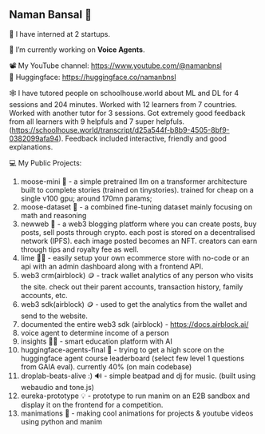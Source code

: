 ## Naman Bansal 👋

🎯 I have interned at 2 startups.

🔭 I’m currently working on **Voice Agents**.

📽️ My YouTube channel: https://www.youtube.com/@namanbnsl <br />
🤗 Huggingface: https://huggingface.co/namanbnsl

🕸️ I have tutored people on schoolhouse.world  about ML and DL for 4 sessions and 204 minutes. Worked with 12 learners from 7 countries. Worked with another tutor for 3 sessions. Got extremely good feedback from all learners with 9 helpfuls and 7 super helpfuls. (https://schoolhouse.world/transcript/d25a544f-b8b9-4505-8bf9-0382099afa94). Feedback included interactive, friendly and good explanations.

💻 My Public Projects:
1. moose-mini 🫎 - a simple pretrained llm on a transformer architecture built to complete stories (trained on tinystories). trained for cheap on a single v100 gpu; around 170mn params;
2. moose-dataset 🫎 - a combined fine-tuning dataset mainly focusing on math and reasoning
4. newweb 🛜 - a web3 blogging platform where you can create posts, buy posts, sell posts through crypto. each post is stored on a decentralised network (IPFS). each image posted becomes an NFT. creators can earn through tips and royalty fee as well.
5. lime 🍋‍🟩 - easily setup your own ecommerce store with no-code or an api with an admin dashboard along with a frontend API.
6. web3 crm(airblock) 🪙 - track wallet analytics of any person who visits the site. check out their parent accounts, transaction history, family accounts, etc.
7. web3 sdk(airblock) 🪙 - used to get the analytics from the wallet and send to the website.
8. documented the entire web3 sdk (airblock) - https://docs.airblock.ai/
9. voice agent to determine income of a person
10. insights 👨‍🏫 - smart education platform with AI
11. huggingface-agents-final 🤗 - trying to get a high score on the huggingface agent course leaderboard (select few level 1 questions from GAIA eval). currently 40% (on main codebase)
12. droplab-beats-alive :) 🔊 - simple beatpad and dj for music. (built using webaudio and tone.js)
13. eureka-prototype 💡 - prototype to run manim on an E2B sandbox and display it on the frontend for a competition.
14. manimations 🎥 - making cool animations for projects & youtube videos using python and manim
